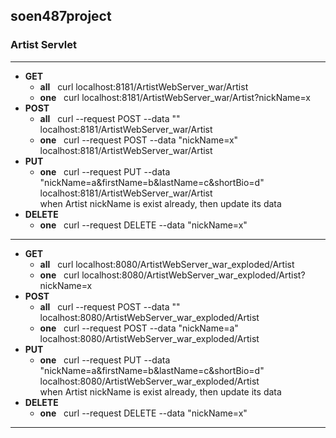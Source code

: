 ## soen487project
### Artist Servlet
---
+ **GET**  
    - **all** &nbsp;&nbsp;curl localhost:8181/ArtistWebServer_war/Artist
    - **one** &nbsp;&nbsp;curl localhost:8181/ArtistWebServer_war/Artist?nickName=x
+ **POST**  
    - **all** &nbsp;&nbsp;curl --request POST --data "" localhost:8181/ArtistWebServer_war/Artist
    - **one** &nbsp;&nbsp;curl --request POST --data "nickName=x" localhost:8181/ArtistWebServer_war/Artist
+ **PUT**  
    - **one** &nbsp;&nbsp;curl --request PUT --data "nickName=a&firstName=b&lastName=c&shortBio=d" localhost:8181/ArtistWebServer_war/Artist  
when Artist nickName is exist already, then update its data
+ **DELETE**  
    - **one** &nbsp;&nbsp;curl --request DELETE --data "nickName=x"
---


+ **GET**  
    - **all** &nbsp;&nbsp;curl localhost:8080/ArtistWebServer_war_exploded/Artist
    - **one** &nbsp;&nbsp;curl localhost:8080/ArtistWebServer_war_exploded/Artist?nickName=x
+ **POST**  
    - **all** &nbsp;&nbsp;curl --request POST --data "" localhost:8080/ArtistWebServer_war_exploded/Artist
    - **one** &nbsp;&nbsp;curl --request POST --data "nickName=a" localhost:8080/ArtistWebServer_war_exploded/Artist
+ **PUT**  
    - **one** &nbsp;&nbsp;curl --request PUT --data "nickName=a&firstName=b&lastName=c&shortBio=d" localhost:8080/ArtistWebServer_war_exploded/Artist  
when Artist nickName is exist already, then update its data
+ **DELETE**  
    - **one** &nbsp;&nbsp;curl --request DELETE --data "nickName=x"
---
